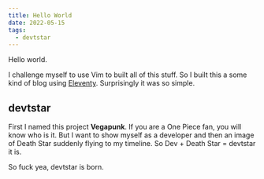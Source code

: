 ```yaml
---
title: Hello World
date: 2022-05-15
tags:
  - devtstar
---
```


Hello world.

I challenge myself to use Vim to built all of this stuff. So I built this a some kind of blog using [Eleventy](https://www.11ty.dev/). Surprisingly it was so simple.

## devtstar

First I named this project **Vegapunk**. If you are a One Piece fan, you will know who is it. But I want to show myself as a developer and then an image of Death Star suddenly flying to my timeline. So Dev + Death Star = devtstar it is.

So fuck yea, devtstar is born.

